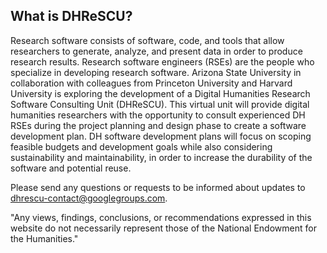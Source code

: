 ## What is DHReSCU?

Research software consists of software, code, and tools that allow researchers to generate, analyze, and present data in order to produce research results. Research software engineers (RSEs) are the people who specialize in developing research software. Arizona State University in collaboration with colleagues from Princeton University and Harvard University is exploring the development of a Digital Humanities Research Software Consulting Unit (DHReSCU). This virtual unit will provide digital humanities researchers with the opportunity to consult experienced DH RSEs during the project planning and design phase to create a software development plan. DH software development plans will focus on scoping feasible budgets and development goals while also considering sustainability and maintainability, in order to increase the durability of the software and potential reuse.

Please send any questions or requests to be informed about updates to dhrescu-contact@googlegroups.com.

"Any views, findings, conclusions, or recommendations expressed in this website do not necessarily represent those of the National Endowment for the Humanities."
